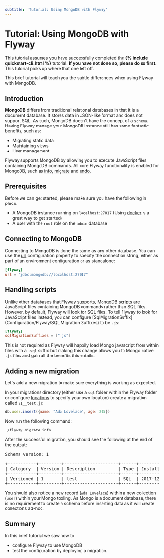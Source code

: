 ```yaml
---
subtitle: 'Tutorial: Using MongoDB with Flyway'
---
```

# Tutorial: Using MongoDB with Flyway

This tutorial assumes you have successfully completed the **{% include quickstart-cli.html %}**
tutorial. **If you have not done so, please do so first.** This tutorial picks up where that one left off.

This brief tutorial will teach you the subtle differences when using Flyway with MongoDB.

## Introduction

**MongoDB** differs from traditional relational databases in that it is a document database. It stores data in JSON-like 
format and does not support SQL. As such, MongoDB doesn't have the concept of a `schema`. Having Flyway manage your MongoDB
instance still has some fantastic benefits, such as:

- Migrating static data
- Maintaining views
- User management

Flyway supports MongoDB by allowing you to execute JavaScript files containing MongoDB commands.
All core Flyway functionality is enabled for MongoDB, such as [info](Commands/Info), [migrate](Commands/Migrate) and [undo](Commands/Undo).

## Prerequisites

Before we can get started, please make sure you have the following in place:

- A MongoDB instance running on `localhost:27017` (Using [docker](https://hub.docker.com/_/mongo/) is a great way to get started)
- A user with the `root` role on the `admin` database

## Connecting to MongoDB

Connecting to MongoDB is done the same as any other database. 
You can use the [url](Configuration/Parameters/Environments/URL) configuration property to specify the connection string,
either as part of an environment configuration or as standalone:

```toml
[flyway]
url = "jdbc:mongodb://localhost:27017"
```

## Handling scripts

Unlike other databases that Flyway supports, MongoDB scripts are JavaScript files containing MongoDB commands rather than
SQL files. However, by default, Flyway will look for SQL files. 
To tell Flyway to look for JavaScript files instead, you can configure [SqlMigrationSuffix](Configuration/Flyway/SQL Migration Suffixes) to be `.js`:

```toml
[flyway]
sqlMigrationSuffixes = [".js"]
```

This is not required as Flyway will happily load Mongo javascript from within files with a `.sql` suffix but making this
change allows you to Mongo native `.js` files and gain all the benefits this entails.

## Adding a new migration

Let's add a new migration to make sure everything is working as expected.

In your migrations directory (either use a `sql` folder within the Flyway folder or configure [locations](Configuration/Flyway/Locations/) 
to specify your own location) create a migration called `V1__test.js`:

```javascript
db.user.insert({name: "Ada Lovelace", age: 205})
```

Now run the following command:

```bash
./flyway migrate info
```

After the successful migration, you should see the following at the end of the output:

<pre class="console">
Schema version: 1

+-----------+---------+---------------------+------+---------------------+---------+----------+
| Category  | Version | Description         | Type | Installed On        | State   | Undoable |
+-----------+---------+---------------------+------+---------------------+---------+----------+
| Versioned | 1       | test                | SQL  | 2017-12-22 15:26:39 | Success | No       |
+-----------+---------+---------------------+------+---------------------+---------+----------+</pre>

You should also notice a new record (`Ada Lovelace`) within a new collection (`user`) within your Mongo tooling.
As Mongo is a document database, there is no requirement to create a schema before inserting data as it will 
create collections ad-hoc.

## Summary

In this brief tutorial we saw how to
- configure Flyway to use MongoDB
- test the configuration by deploying a migration.
